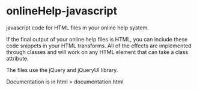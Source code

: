 # onlineHelp-javascript
javascript code for HTML files in your online help system.

If the final output of your online help files is HTML, you can include these code snippets in your HTML transforms.
All of the effects are implemented through classes and will work on any HTML element that can take a class attribute.

The files use the jQuery and jQueryUI library.

Documentation is in html > documentation.html